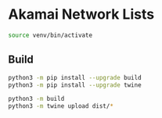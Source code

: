 # Akamai Network Lists


```bash
source venv/bin/activate
```


## Build

```bash
python3 -m pip install --upgrade build
python3 -m pip install --upgrade twine

python3 -m build
python3 -m twine upload dist/*
```